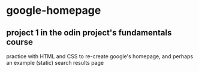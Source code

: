 # google-homepage
## project 1 in the odin project's fundamentals course
practice with HTML and CSS to re-create google's homepage, and perhaps an example (static) search results page
